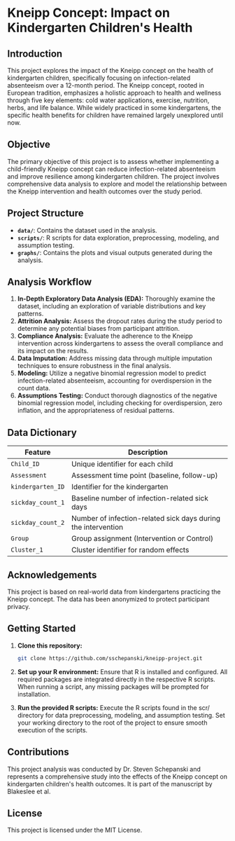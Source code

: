 # Kneipp Concept: Impact on Kindergarten Children's Health

## Introduction

This project explores the impact of the Kneipp concept on the health of kindergarten children, specifically focusing on infection-related absenteeism over a 12-month period. The Kneipp concept, rooted in European tradition, emphasizes a holistic approach to health and wellness through five key elements: cold water applications, exercise, nutrition, herbs, and life balance. While widely practiced in some kindergartens, the specific health benefits for children have remained largely unexplored until now.

## Objective

The primary objective of this project is to assess whether implementing a child-friendly Kneipp concept can reduce infection-related absenteeism and improve resilience among kindergarten children. The project involves comprehensive data analysis to explore and model the relationship between the Kneipp intervention and health outcomes over the study period.

## Project Structure

- **`data/`**: Contains the dataset used in the analysis.
- **`scripts/`**: R scripts for data exploration, preprocessing, modeling, and assumption testing.
- **`graphs/`**: Contains the plots and visual outputs generated during the analysis.

## Analysis Workflow

1. **In-Depth Exploratory Data Analysis (EDA):** Thoroughly examine the dataset, including an exploration of variable distributions and key patterns.
2. **Attrition Analysis:** Assess the dropout rates during the study period to determine any potential biases from participant attrition.
3. **Compliance Analysis:** Evaluate the adherence to the Kneipp intervention across kindergartens to assess the overall compliance and its impact on the results.
4. **Data Imputation:** Address missing data through multiple imputation techniques to ensure robustness in the final analysis.
5. **Modeling:** Utilize a negative binomial regression model to predict infection-related absenteeism, accounting for overdispersion in the count data.
6. **Assumptions Testing:** Conduct thorough diagnostics of the negative binomial regression model, including checking for overdispersion, zero inflation, and the appropriateness of residual patterns.

## Data Dictionary

| Feature            | Description                                                    |
|--------------------|----------------------------------------------------------------|
| `Child_ID`         | Unique identifier for each child                               |
| `Assessment`       | Assessment time point (baseline, follow-up)                    |
| `kindergarten_ID`  | Identifier for the kindergarten                                |
| `sickday_count_1`  | Baseline number of infection-related sick days                 |
| `sickday_count_2`  | Number of infection-related sick days during the intervention  |
| `Group`            | Group assignment (Intervention or Control)                     |
| `Cluster_1`        | Cluster identifier for random effects                          |

## Acknowledgements

This project is based on real-world data from kindergartens practicing the Kneipp concept. The data has been anonymized to protect participant privacy.

## Getting Started

1. **Clone this repository:**

   ```bash
   git clone https://github.com/sschepanski/kneipp-project.git
   ```
2. **Set up your R environment:**
   Ensure that R is installed and configured. All required packages are integrated directly in the respective R scripts. When running a script, any missing packages will be prompted for installation.
3. **Run the provided R scripts:**
   Execute the R scripts found in the scr/ directory for data preprocessing, modeling, and assumption testing. Set your working directory to the root of the project to ensure smooth execution of the scripts.

## Contributions

This project analysis was conducted by Dr. Steven Schepanski and represents a comprehensive study into the effects of the Kneipp concept on kindergarten children's health outcomes. It is part of the manuscript by Blakeslee et al.

## License

This project is licensed under the MIT License.